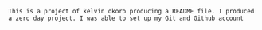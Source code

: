 `This is a project of kelvin okoro producing a README file. I produced a zero day project. I was able to set up my Git and Github account`